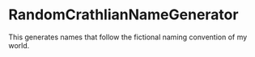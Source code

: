 # RandomCrathlianNameGenerator
This generates names that follow the fictional naming convention of my world. 
